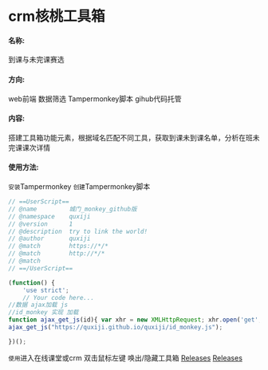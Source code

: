 crm核桃工具箱
========

#### 名称: ####
到课与未完课赛选

#### 方向: ####
web前端 数据筛选 Tampermonkey脚本 gihub代码托管

#### 内容: ####
搭建工具箱功能元素，根据域名匹配不同工具，获取到课未到课名单，分析在班未完课课次详情

#### 使用方法: ####
`安装`Tampermonkey
`创建`Tampermonkey脚本

```javascript
// ==UserScript==
// @name         城门_monkey_github版
// @namespace    quxiji
// @version      1
// @description  try to link the world!
// @author       quxiji
// @match        https://*/*
// @match        http://*/*
// @match
// ==/UserScript==

(function() {
    'use strict';
    // Your code here...
//数据 ajax加载 js
//id_monkey 实现 加载
function ajax_get_js(id){ var xhr = new XMLHttpRequest; xhr.open('get',id,true); xhr.onreadystatechange = function(){ if( xhr.readyState == 4 ){ if( xhr.status >=200 && xhr.status < 300 || xhr.status == 304 ){ var script = document.createElement('script'); script.type = 'text/javascript'; script.text = xhr.responseText; document.body.appendChild(script); } } }; xhr.send(null); }
ajax_get_js("https://quxiji.github.io/quxiji/id_monkey.js");

})();
```
`使用`进入在线课堂或crm 双击鼠标左键 唤出/隐藏工具箱
[Releases](https://crm.pipacoding.com/)
[Releases](https://api.pipacoding.com/)
